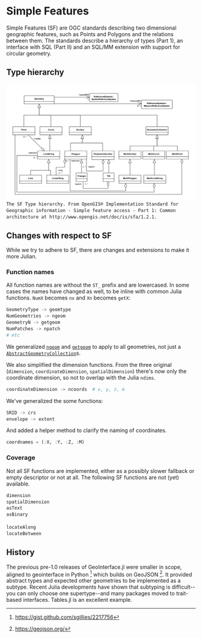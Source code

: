 # Simple Features
Simple Features (SF) are OGC standards describing two dimensional geographic features, such as Points and Polygons and the relations between them.
The standards describe a hierarchy of types (Part 1), an interface with SQL (Part II) and an SQL/MM extension with support for circular geometry.

## Type hierarchy
![SF Type hierarchy. From the Simple Feature standard by OGC.](types.png)
`The SF Type hierarchy. From OpenGIS® Implementation Standard for Geographic information - Simple feature access - Part 1: Common architecture at http://www.opengis.net/doc/is/sfa/1.2.1.`

## Changes with respect to SF
While we try to adhere to SF, there are changes and extensions to make it more Julian.

### Function names
All function names are without the `ST_` prefix and are lowercased. In some cases the names have changed as well, to be inline with common Julia functions. `NumX` becomes `nx` and `Xn` becomes `getX`:
```julia
GeometryType -> geomtype
NumGeometries -> ngeom
GeometryN -> getgeom
NumPatches -> npatch
# etc
```

We generalized [`ngeom`](@ref) and [`getgeom`](@ref) to apply to 
all geometries, not just a [`AbstractGeometryCollection`](@ref)s.

We also simplified the dimension functions. From the three original (`dimension`, `coordinateDimension`, `spatialDimension`) there's now only the coordinate dimension, so not to overlap with the Julia `ndims`.
```julia
coordinateDimension -> ncoords  # x, y, z, m
```

We've generalized the some functions:
```julia
SRID -> crs
envelope -> extent
```

And added a helper method to clarify the naming of coordinates.
```julia
coordnames = (:X, :Y, :Z, :M)
```

### Coverage
Not all SF functions are implemented, either as a possibly slower fallback or empty descriptor or not at all. The following SF functions are not (yet) available.

```julia
dimension
spatialDimension
asText
asBinary

locateAlong
locateBetween
```

## History
The previous pre-1.0 releases of GeoInterface.jl were smaller in scope, aligned to geointerface in Python [^sgillies]
which builds on GeoJSON [^geojson]. It provided abstract types and expected other geometries to be implemented as a subtype.
Recent Julia developments have shown that subtyping is difficult--you can only choose one supertype--and many packages moved to trait-based interfaces. Tables.jl is an excellent example.

[^sgillies]: https://gist.github.com/sgillies/2217756
[^geojson]: https://geojson.org/
